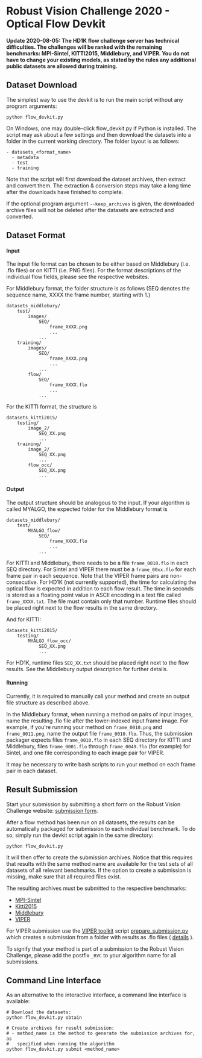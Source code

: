 # Robust Vision Challenge 2020 - Optical Flow Devkit #

**Update 2020-08-05: The  HD1K flow challenge server has technical difficulties. The challenges will be ranked with the remaining benchmarks: MPI-Sintel, KITTI2015, Middlebury, and VIPER. You do not have to change your existing models, as stated by the rules any additional public datasets are allowed during training.**

## Dataset Download ##

The simplest way to use the devkit is to run the main script without any program
arguments:
```
python flow_devkit.py
```
On Windows, one may double-click flow_devkit.py if Python is installed.
The script may ask about a few settings and then download the datasets into a
folder in the current working directory. The folder layout is as follows:

```
- datasets_<format_name>
  - metadata
  - test
  - training
```
Note that the script will first download the dataset archives, then 
extract and convert them. The extraction & conversion steps may take a long time after the
downloads have finished to complete.

If the optional program argument `--keep_archives` is given, the downloaded
archive files will not be deleted after the datasets are extracted
and converted.


## Dataset Format ##

#### Input ####

The input file format can be chosen to be either based on Middlebury
(i.e. .flo files) or on KITTI (i.e. PNG files). For the format
descriptions of the individual flow fields, please see the respective
websites.

For Middlebury format, the folder structure is as follows (SEQ denotes
the sequence name, XXXX the frame number, starting with 1.)

```
datasets_middlebury/
    test/
        images/
            SEQ/
                frame_XXXX.png
                ...
            ...
    training/
        images/
            SEQ/
                frame_XXXX.png
                ...
            ...
        flow/
            SEQ/
                frame_XXXX.flo
                ...
            ...
```

For the KITTI format, the structure is

```
datasets_kitti2015/
    testing/
        image_2/
            SEQ_XX.png
            ...
    training/
        image_2/
            SEQ_XX.png
            ...
        flow_occ/
            SEQ_XX.png
            ...
```

#### Output ####

The output structure should be analogous to the input.
If your algorithm is called MYALGO, the expected folder for the
Middlebury format is

```
datasets_middlebury/
    test/
        MYALGO_flow/
            SEQ/
                frame_XXXX.flo
                ...
            ...
```

For KITTI and Middlebury, there needs to be a file ```frame_0010.flo``` in each SEQ directory. 
For Sintel and VIPER there must be a ```frame_00xx.flo``` for each frame pair in each sequence. Note that the VIPER frame pairs are non-consecutive. 
For HD1K (not currently supported), the time for calculating the optical flow is expected in addition to each flow result.
The time in seconds is stored as a floating point value in ASCII encoding in a text file called ```frame_XXXX.txt```.
The file must contain only that number. Runtime files should be placed right next to the flow results in the same directory.

And for KITTI:

```
datasets_kitti2015/
    testing/
        MYALGO_flow_occ/
            SEQ_XX.png
            ...
```


For HD1K, runtime files ```SEQ_XX.txt``` should be placed right next to the flow results.
See the Middlebury output description for further details.

#### Running ####

Currently, it is required to manually call your method and create
an output file structure as described above.

In the Middlebury format, when running a method on pairs of input images, name the resulting .flo file after the lower-indexed input frame image.
For example, if you're running your method on ```frame_0010.png``` and ```frame_0011.png```, name the output file ```frame_0010.flo```.
Thus, the submission packager expects files ```frame_0010.flo``` in each SEQ directory for KITTI and Middlebury,
files ```frame_0001.flo``` through ```frame_0049.flo``` (for example) for Sintel, and one file corresponding to each image pair for VIPER.

It may be necessary to write bash scripts to run your method on each frame pair in each dataset. 

## Result Submission ##

Start your submission by submitting a short form on the
Robust Vision Challenge website: [submission form](http://robustvision.net/submit.php#register).

After a flow method has been run on all datasets, the results can be
automatically packaged for submission to each individual benchmark. To do so,
simply run the devkit script again in the same directory:
```
python flow_devkit.py
```
It will then offer to create the submission archives. Notice that this requires
that results with the same method name are available for the test sets of all
datasets of all relevant benchmarks. If the option to create a submission is
missing, make sure that all required files exist.

The resulting archives must be submitted to the respective benchmarks:
* [MPI-Sintel](http://sintel.is.tue.mpg.de/login)
* [Kitti2015](<http://www.cvlibs.net/datasets/kitti/user_login.php>
)
* [Middlebury](http://vision.middlebury.edu/flow/submit/)
* [VIPER](https://playing-for-benchmarks.org/submissions/my/)

For VIPER submission use the [VIPER toolkit](https://github.com/srrichter/viper) script [prepare_submission.py](https://github.com/srrichter/viper/blob/master/prepare_submission.py) which creates a submission from a folder with results as .flo files ( [details](https://github.com/srrichter/viper/blob/master/EVALUATION.md#optical-flow) ).

To signify that your method is part of a submission to the Robust Vision
Challenge, please add the postfix ``_RVC`` to your algorithm name for all
submissions.

## Command Line Interface ##

As an alternative to the interactive interface, a command line interface is
available:

```
# Download the datasets:
python flow_devkit.py obtain

# Create archives for result submission:
# - method_name is the method to generate the submission archives for, as
#   specified when running the algorithm
python flow_devkit.py submit <method_name>
```
